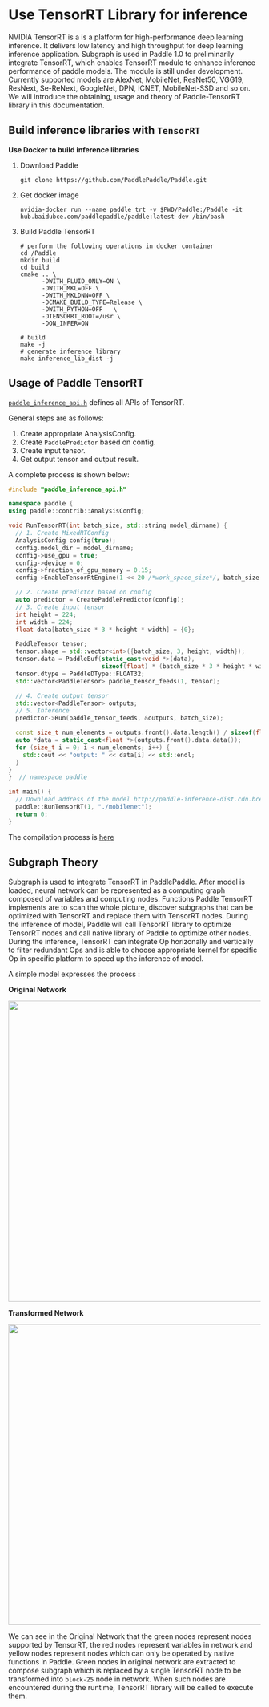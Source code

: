 # Use TensorRT Library for inference

NVIDIA TensorRT is a is a platform for high-performance deep learning inference. It delivers low latency and high throughput for deep learning inference application.
Subgraph is used in Paddle 1.0 to preliminarily integrate TensorRT, which enables TensorRT module to enhance inference performance of paddle models. The module is still under development. Currently supported models are AlexNet, MobileNet, ResNet50, VGG19, ResNext, Se-ReNext, GoogleNet, DPN, ICNET, MobileNet-SSD and so on. We will introduce the obtaining, usage and theory of Paddle-TensorRT library in this documentation.


## Build inference libraries with `TensorRT`

**Use Docker to build inference libraries**         

1. Download Paddle  
 
	```
	git clone https://github.com/PaddlePaddle/Paddle.git
	```
	
2. Get docker image
  
	```
	nvidia-docker run --name paddle_trt -v $PWD/Paddle:/Paddle -it hub.baidubce.com/paddlepaddle/paddle:latest-dev /bin/bash
	```
 
3. Build Paddle TensorRT       

	```
	# perform the following operations in docker container
	cd /Paddle
	mkdir build
	cd build
	cmake .. \
	      -DWITH_FLUID_ONLY=ON \
	      -DWITH_MKL=OFF \
	      -DWITH_MKLDNN=OFF \
	      -DCMAKE_BUILD_TYPE=Release \
	      -DWITH_PYTHON=OFF   \
	      -DTENSORRT_ROOT=/usr \
	      -DON_INFER=ON
	
	# build    
	make -j
	# generate inference library
	make inference_lib_dist -j
	```

## Usage of Paddle TensorRT

[`paddle_inference_api.h`]('https://github.com/PaddlePaddle/Paddle/blob/develop/paddle/fluid/inference/api/paddle_inference_api.h') defines all APIs of TensorRT. 

General steps are as follows:
1. Create appropriate AnalysisConfig.    
2. Create `PaddlePredictor` based on config.    
3. Create input tensor.   
4. Get output tensor and output result.   

A complete process is shown below:

```c++
#include "paddle_inference_api.h"

namespace paddle {
using paddle::contrib::AnalysisConfig;

void RunTensorRT(int batch_size, std::string model_dirname) {
  // 1. Create MixedRTConfig
  AnalysisConfig config(true);
  config.model_dir = model_dirname;
  config->use_gpu = true;
  config->device = 0;
  config->fraction_of_gpu_memory = 0.15;
  config->EnableTensorRtEngine(1 << 20 /*work_space_size*/, batch_size /*max_batch_size*/);

  // 2. Create predictor based on config
  auto predictor = CreatePaddlePredictor(config);
  // 3. Create input tensor 
  int height = 224;
  int width = 224;
  float data[batch_size * 3 * height * width] = {0};

  PaddleTensor tensor;
  tensor.shape = std::vector<int>({batch_size, 3, height, width});
  tensor.data = PaddleBuf(static_cast<void *>(data),
                          sizeof(float) * (batch_size * 3 * height * width));
  tensor.dtype = PaddleDType::FLOAT32;
  std::vector<PaddleTensor> paddle_tensor_feeds(1, tensor);

  // 4. Create output tensor
  std::vector<PaddleTensor> outputs;
  // 5. Inference
  predictor->Run(paddle_tensor_feeds, &outputs, batch_size);

  const size_t num_elements = outputs.front().data.length() / sizeof(float);
  auto *data = static_cast<float *>(outputs.front().data.data());
  for (size_t i = 0; i < num_elements; i++) { 
    std::cout << "output: " << data[i] << std::endl;
  }
}
}  // namespace paddle

int main() { 
  // Download address of the model http://paddle-inference-dist.cdn.bcebos.com/tensorrt_test/mobilenet.tar.gz
  paddle::RunTensorRT(1, "./mobilenet");
  return 0;
}
```
The compilation process is [here](https://github.com/PaddlePaddle/Paddle/tree/develop/paddle/fluid/inference/api/demo_ci)


## Subgraph Theory

   Subgraph is used to integrate TensorRT in PaddlePaddle. After model is loaded, neural network can be represented as a computing graph composed of variables and computing nodes. Functions Paddle TensorRT implements are to scan the whole picture, discover subgraphs that can be optimized with TensorRT and replace them with TensorRT nodes. During the inference of model, Paddle will call TensorRT library to optimize TensorRT nodes and call native library of Paddle to optimize other nodes. During the inference, TensorRT can integrate Op horizonally and vertically to filter redundant Ops and is able to choose appropriate kernel for specific Op in specific platform to speed up the inference of model.
   
A simple model expresses the process : 

**Original Network**
<p align="center">
 <img src="https://raw.githubusercontent.com/NHZlX/FluidDoc/add_trt_doc/doc/fluid/user_guides/howto/inference/image/model_graph_original.png" width="600">
</p>

**Transformed Network**
<p align="center">
 <img src="https://raw.githubusercontent.com/NHZlX/FluidDoc/add_trt_doc/doc/fluid/user_guides/howto/inference/image/model_graph_trt.png" width="600">
</p>

  We can see in the Original Network that the green nodes represent nodes supported by TensorRT, the red nodes represent variables in network and yellow nodes represent nodes which can only be operated by native functions in Paddle. Green nodes in original network are extracted to compose subgraph which is replaced by a single TensorRT node to be transformed into `block-25` node in network. When such nodes are encountered during the runtime, TensorRT library will be called to execute them.
   

